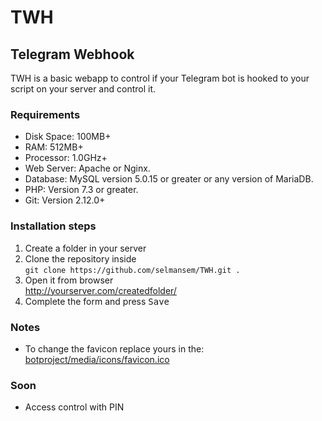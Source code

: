 # TWH
## Telegram Webhook
TWH is a basic webapp to control if your Telegram bot is hooked to your script on your server and control it.

### Requirements
- Disk Space: 100MB+
- RAM: 512MB+
- Processor: 1.0GHz+
- Web Server: Apache or Nginx.
- Database: MySQL version 5.0.15 or greater or any version of MariaDB.
- PHP: Version 7.3 or greater.
- Git: Version 2.12.0+

### Installation steps
1. Create a folder in your server
2. Clone the repository inside\
  `git clone https://github.com/selmansem/TWH.git .`
3. Open it from browser\
  <http://yourserver.com/createdfolder/>
4. Complete the form and press <kbd>Save</kbd>

### Notes
- To change the favicon replace yours in the:\
    [botproject/media/icons/favicon.ico](/media/icons/favicon.ico)

### Soon
- Access control with PIN

